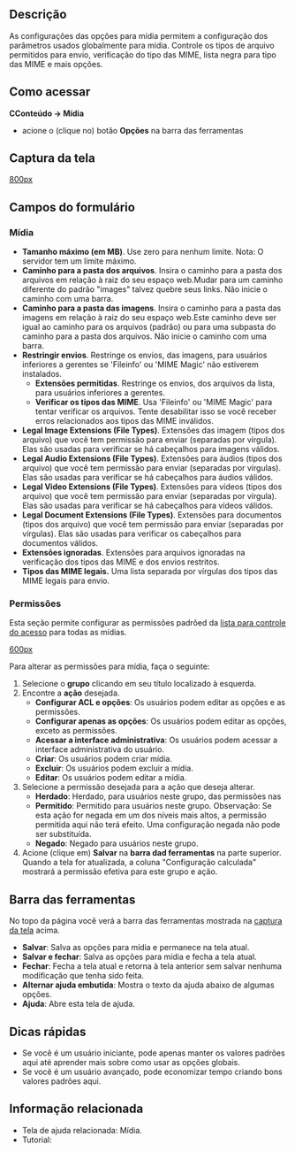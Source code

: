 <!-- Filename: Help4.x:Media:_Options / Display title: Ajuda4.x:Mídia: Opções -->

## Descrição

As configurações das opções para mídia permitem a configuração dos
parâmetros usados globalmente para mídia. Controle os tipos de arquivo
permitidos para envio, verificação do tipo das MIME, lista negra para
tipo das MIME e mais opções.

## Como acessar

**CConteúdo → Mídia**

- acione o (clique no) botão **Opções** na barra das ferramentas

## Captura da tela

<a
href="https://docs.joomla.org/index.php?title=Special:Upload&amp;wpDestFile=Help-4x-Media-Options-screen-pt-br.png"
class="new"
title="File:Help-4x-Media-Options-screen-pt-br.png">800px</a>

## Campos do formulário

### Mídia

- **Tamanho máximo (em MB)**. Use zero para nenhum limite. Nota: O
  servidor tem um limite máximo.
- **Caminho para a pasta dos arquivos**. Insira o caminho para a pasta
  dos arquivos em relação à raiz do seu espaço web.Mudar para um caminho
  diferente do padrão "images" talvez quebre seus links. Não inicie o
  caminho com uma barra.
- **Caminho para a pasta das imagens**. Insira o caminho para a pasta
  das imagens em relação à raiz do seu espaço web.Este caminho deve ser
  igual ao caminho para os arquivos (padrão) ou para uma subpasta do
  caminho para a pasta dos arquivos. Não inicie o caminho com uma barra.
- **Restringir envios**. Restringe os envios, das imagens, para usuários
  inferiores a gerentes se 'Fileinfo' ou 'MIME Magic' não estiverem
  instalados.
  - **Extensões permitidas**. Restringe os envios, dos arquivos da
    lista, para usuários inferiores a gerentes.
  - **Verificar os tipos das MIME**. Usa 'Fileinfo' ou 'MIME Magic' para
    tentar verificar os arquivos. Tente desabilitar isso se você receber
    erros relacionados aos tipos das MIME inválidos.
- **Legal Image Extensions (File Types)**. Extensões das imagem (tipos
  dos arquivo) que você tem permissão para enviar (separadas por
  vírgula). Elas são usadas para verificar se há cabeçalhos para imagens
  válidos.
- **Legal Audio Extensions (File Types)**. Extensões para áudios (tipos
  dos arquivo) que você tem permissão para enviar (separadas por
  vírgulas). Elas são usadas para verificar se há cabeçalhos para áudios
  válidos.
- **Legal Video Extensions (File Types)**. Extensões para vídeos (tipos
  dos arquivo) que você tem permissão para enviar (separadas por
  vírgula). Elas são usadas para verificar se há cabeçalhos para vídeos
  válidos.
- **Legal Document Extensions (File Types)**. Extensões para documentos
  (tipos dos arquivo) que você tem permissão para enviar (separadas por
  vírgulas). Elas são usadas para verificar os cabeçalhos para
  documentos válidos.
- **Extensões ignoradas**. Extensões para arquivos ignoradas na
  verificação dos tipos das MIME e dos envios restritos.
- **Tipos das MIME legais.** Uma lista separada por vírgulas dos tipos
  das MIME legais para envio.

### Permissões

Esta seção permite configurar as permissões padrõed da [lista para
controle do
acesso](https://docs.joomla.org/Access_Control_List/pt-br "Access Control List/pt-br")
para todas as mídias.

<a
href="https://docs.joomla.org/index.php?title=Special:Upload&amp;wpDestFile=Help-4x-Media-Options-permissions-subscreen-pt-br.png"
class="new"
title="File:Help-4x-Media-Options-permissions-subscreen-pt-br.png">600px</a>

Para alterar as permissões para mídia, faça o seguinte:

1.  Selecione o **grupo** clicando em seu título localizado à esquerda.
2.  Encontre a **ação** desejada.
    - **Configurar ACL e opções**: Os usuários podem editar as opções e
      as permissões.
    - **Configurar apenas as opções**: Os usuários podem editar as
      opções, exceto as permissões.
    - **Acessar a interface administrativa**: Os usuários podem acessar
      a interface administrativa do usuário.
    - **Criar**: Os usuários podem criar mídia.
    - **Excluir**: Os usuários podem excluir a mídia.
    - **Editar**: Os usuários podem editar a mídia.
3.  Selecione a permissão desejada para a ação que deseja alterar.
    - **Herdado**: Herdado, para usuários neste grupo, das permissões
      nas
    - **Permitido**: Permitido para usuários neste grupo. Observação: Se
      esta ação for negada em um dos níveis mais altos, a permissão
      permitida aqui não terá efeito. Uma configuração negada não pode
      ser substituída.
    - **Negado**: Negado para usuários neste grupo.
4.  Acione (clique em) **Salvar** na **barra dad ferramentas** na parte
    superior. Quando a tela for atualizada, a coluna "Configuração
    calculada" mostrará a permissão efetiva para este grupo e ação.

## Barra das ferramentas

No topo da página você verá a barra das ferramentas mostrada na [captura
da tela](#screenshot) acima.

- **Salvar**: Salva as opções para mídia e permanece na tela atual.
- **Salvar e fechar**: Salva as opções para mídia e fecha a tela atual.
- **Fechar**: Fecha a tela atual e retorna à tela anterior sem salvar
  nenhuma modificação que tenha sido feita.
- **Alternar ajuda embutida**: Mostra o texto da ajuda abaixo de algumas
  opções.
- **Ajuda**: Abre esta tela de ajuda.

## Dicas rápidas

- Se você é um usuário iniciante, pode apenas manter os valores padrões
  aqui até aprender mais sobre como usar as opções globais.
- Se você é um usuário avançado, pode economizar tempo criando bons
  valores padrões aqui.

## Informação relacionada

- Tela de ajuda relacionada:
  Mídia.
- Tutorial:
